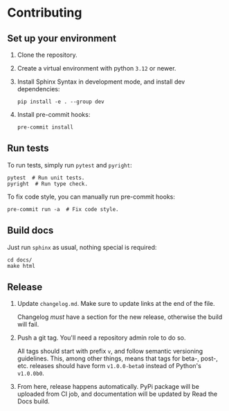 # Contributing

## Set up your environment

1. Clone the repository.

2. Create a virtual environment with python `3.12` or newer.

3. Install Sphinx Syntax in development mode, and install dev dependencies:

   ```shell
   pip install -e . --group dev
   ```

4. Install pre-commit hooks:

   ```shell
   pre-commit install
   ```

## Run tests

To run tests, simply run `pytest` and `pyright`:

```shell
pytest  # Run unit tests.
pyright  # Run type check.
```

To fix code style, you can manually run pre-commit hooks:

```shell
pre-commit run -a  # Fix code style.
```

## Build docs

Just run `sphinx` as usual, nothing special is required:

```shell
cd docs/
make html
```

## Release

1. Update `changelog.md`. Make sure to update links at the end of the file.

   Changelog *must* have a section for the new release, otherwise the build
   will fail.

2. Push a git tag. You'll need a repository admin role to do so.

   All tags should start with prefix `v`, and follow semantic versioning guidelines.
   This, among other things, means that tags for beta-, post-, etc. releases
   should have form `v1.0.0-beta0` instead of Python's `v1.0.0b0`.

3. From here, release happens automatically. PyPi package will be uploaded from
   CI job, and documentation will be updated by Read the Docs build.

